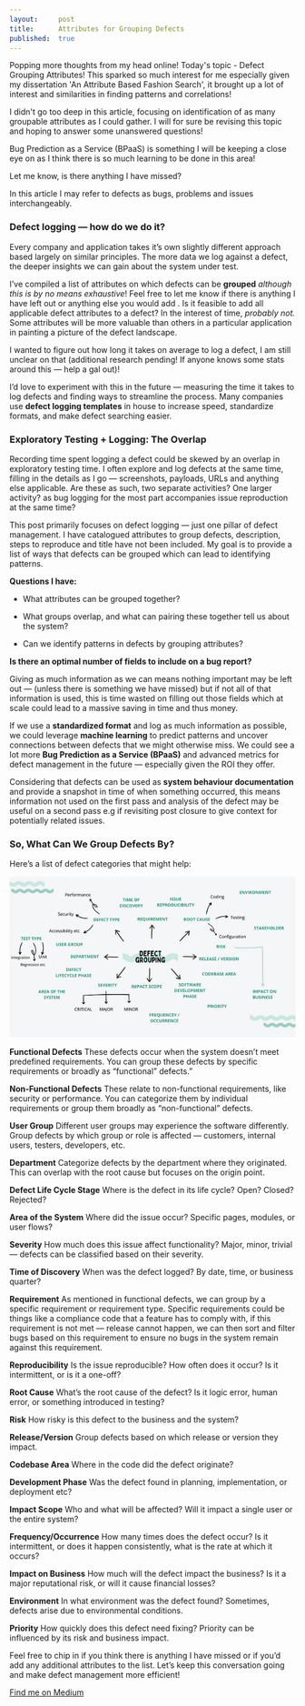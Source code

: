 ```yaml
---
layout:     post
title:      Attributes for Grouping Defects
published:  true
---
```

Popping more thoughts from my head online! 
Today's topic - Defect Grouping Attributes! This sparked so much interest for me especially given my dissertation 'An Attribute Based Fashion Search', it brought up a lot of interest and similarities in finding patterns and correlations! 

I didn't go too deep in this article, focusing on identification of as many groupable attributes as I could gather. I will for sure be revising this topic and hoping to answer some unanswered questions! 

Bug Prediction as a Service (BPaaS) is something I will be keeping a close eye on as I think there is so much learning to be done in this area!  

Let me know, is there anything I have missed?

In this article I may refer to defects as bugs, problems and issues interchangeably.

### Defect logging — how do we do it?

Every company and application takes it’s own slightly different approach based largely on similar principles. The more data we log against a defect, the deeper insights we can gain about the system under test.

I’ve compiled a list of attributes on which defects can be **grouped** _although this is by no means exhaustive_! Feel free to let me know if there is anything I have left out or anything else you would add . Is it feasible to add all applicable defect attributes to a defect? In the interest of time, _probably not._ Some attributes will be more valuable than others in a particular application in painting a picture of the defect landscape.

I wanted to figure out how long it takes on average to log a defect, I am still unclear on that (additional research pending! If anyone knows some stats around this — help a gal out)!

I’d love to experiment with this in the future — measuring the time it takes to log defects and finding ways to streamline the process. Many companies use **defect logging templates** in house to increase speed, standardize formats, and make defect searching easier.

### Exploratory Testing + Logging: The Overlap

Recording time spent logging a defect could be skewed by an overlap in exploratory testing time. I often explore and log defects at the same time, filling in the details as I go — screenshots, payloads, URLs and anything else applicable. Are these as such, two separate activities? One larger activity? as bug logging for the most part accompanies issue reproduction at the same time?

This post primarily focuses on defect logging — just one pillar of defect management. I have catalogued attributes to group defects, description, steps to reproduce and title have not been included. My goal is to provide a list of ways that defects can be grouped which can lead to identifying patterns.

**Questions I have:**

*   What attributes can be grouped together?
    
*   What groups overlap, and what can pairing these together tell us about the system?
    
*   Can we identify patterns in defects by grouping attributes?
    

**Is there an optimal number of fields to include on a bug report?**

Giving as much information as we can means nothing important may be left out — (unless there is something we have missed) but if not all of that information is used, this is time wasted on filling out those fields which at scale could lead to a massive saving in time and thus money.

If we use a **standardized format** and log as much information as possible, we could leverage **machine learning** to predict patterns and uncover connections between defects that we might otherwise miss. We could see a lot more **Bug Prediction as a Service (BPaaS)** and advanced metrics for defect management in the future — especially given the ROI they offer.

Considering that defects can be used as **system behaviour documentation** and provide a snapshot in time of when something occurred, this means information not used on the first pass and analysis of the defect may be useful on a second pass e.g if revisiting post closure to give context for potentially related issues.

### So, What Can We Group Defects By?

Here’s a list of defect categories that might help:

![AttributesForGroupingDefects](/assets/group_defects.png)

**Functional Defects** These defects occur when the system doesn’t meet predefined requirements. You can group these defects by specific requirements or broadly as “functional” defects.”

**Non-Functional Defects** These relate to non-functional requirements, like security or performance. You can categorize them by individual requirements or group them broadly as “non-functional” defects.

**User Group** Different user groups may experience the software differently. Group defects by which group or role is affected — customers, internal users, testers, developers, etc.

**Department** Categorize defects by the department where they originated. This can overlap with the root cause but focuses on the origin point.

**Defect Life Cycle Stage** Where is the defect in its life cycle? Open? Closed? Rejected?

**Area of the System** Where did the issue occur? Specific pages, modules, or user flows?

**Severity** How much does this issue affect functionality? Major, minor, trivial — defects can be classified based on their severity.

**Time of Discovery** When was the defect logged? By date, time, or business quarter?

**Requirement** As mentioned in functional defects, we can group by a specific requirement or requirement type. Specific requirements could be things like a compliance code that a feature has to comply with, if this requirement is not met — release cannot happen, we can then sort and filter bugs based on this requirement to ensure no bugs in the system remain against this requirement.

**Reproducibility** Is the issue reproducible? How often does it occur? Is it intermittent, or is it a one-off?

**Root Cause** What’s the root cause of the defect? Is it logic error, human error, or something introduced in testing?

**Risk** How risky is this defect to the business and the system?

**Release/Version** Group defects based on which release or version they impact.

**Codebase Area** Where in the code did the defect originate?

**Development Phase** Was the defect found in planning, implementation, or deployment etc?

**Impact Scope** Who and what will be affected? Will it impact a single user or the entire system?

**Frequency/Occurrence** How many times does the defect occur? Is it intermittent, or does it happen consistently, what is the rate at which it occurs?

**Impact on Business** How much will the defect impact the business? Is it a major reputational risk, or will it cause financial losses?

**Environment** In what environment was the defect found? Sometimes, defects arise due to environmental conditions.

**Priority** How quickly does this defect need fixing? Priority can be influenced by its risk and business impact.

Feel free to chip in if you think there is anything I have missed or if you’d add any additional attributes to the list. Let’s keep this conversation going and make defect management more efficient!

[Find me on Medium](https://medium.com/@mairegrant)
